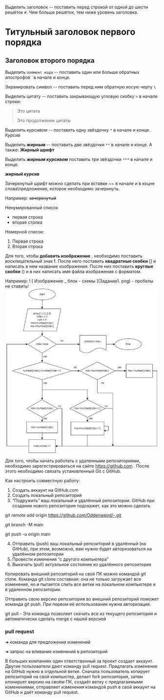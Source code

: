 Выделить заголовок -- поставить перед строкой от одной до шести решёток `#`. Чем больше решёток, тем ниже уровень заголовка.

# Титульный заголовок первого порядка
## Заголовок второго порядка

Выделить `элемент кода` -- поставить один или больше обратных апострофов `` ` ``в начале и конце.

Экранировать символ -- поставить перед ним обратную косую черту `\`

Выделить цитату -- поставить закрывающую угловую скобку `>` в начале строки:
> Это цитата
>
> Это продолжение цитаты

Выделить *курсивом* -- поставить одну звёздочку `*` в начале и конце.
*Курсив*

Выделить **жирным** -- поставить две звёздочки `**` в начале и конце. А также: __Жирный шрифт__

Выделить ***жирным курсивом*** поставить три звёздочки `***` в начале и конце.  

***жирный курсив***

Зачеркнутый шрифт можно сделать при вставке ~~ в начале и в коцне слова\предложения, которое необходимо зачеркнуть.

Например:
~~зачеркнутый~~

Ненумированный список
* первая строка
* вторая строка

Номерной список:
1. Первая строка
2. Вторая строка

Для того, чтобы __добавить изображение__ ,  необходимо поставить восклицательный знак **!**. После него поставить **квадратные скобки** [] и написать в нем название изображения.
После них поставить **круглые скобки** () и в них написать имя файла изображения с форматом.

Например: ! [ Изображение _ блок - схемы ](Задание1. png) - пробелы не ставить!
![Изображение_блок-схемы](Задание1.png)

Для того, чтобы начать работать с удаленными репозиториями, необходимо зарегестрироваться на сайте https://github.com . После этого необходимо связать установленный Git c GitHub.

Как настроить совместную работу:
1. Создать аккаунт на GitHub.com
2. Создать локальный репозиторий
3. “Подружить” ваш локальный и удалённый репозитории. 
 GitHub при создании нового репозитория подскажет, как это можно сделать
 
 git remote add origin https://github.com/Oddenweird/-.git

git branch -M main

git push -u origin main

4. Отправить (push) ваш локальный репозиторий в удалённый (на GitHub), при этом, возможно, 
вам нужно будет авторизоваться на удалённом репозитории
5. Провести изменения “с другого компьютера”
6. Выкачать (pull) актуальное состояние из удалённого репозитория

Копировать внешний репозиторий на свой ПК можно командой git clone.
Команда git clone составная: она не только загружает все изменения, но и пытается слить все ветки на локальном компьютере и в удаленном репозитории.

Отправить свою версию репозитория во внешний репозиторий поможет команда git push. При первом её использовании нужна авторизация.

git pull - Эта команда позволяет скачать все из текущего репозитория и автоматически сделать merge с нашей версией

### pull request

➜ команда для предложения изменений

➜ запрос на вливание изменений в репозиторий

В больших компаниях один ответственный за проект создает аккаунт. Другие пользователи дают
команду pull request. Предлагать изменения на GitHub нужно в отдельной ветке. Сначала
пользователь копирует репозиторий на свой компьютер, делает fork репозитория, затем
клонирует версию на своём ПК, создаёт ветку с предлагаемыми изменениями, отправляет
изменения командой push в свой аккаунт на GitHub и даёт команду pull request. 